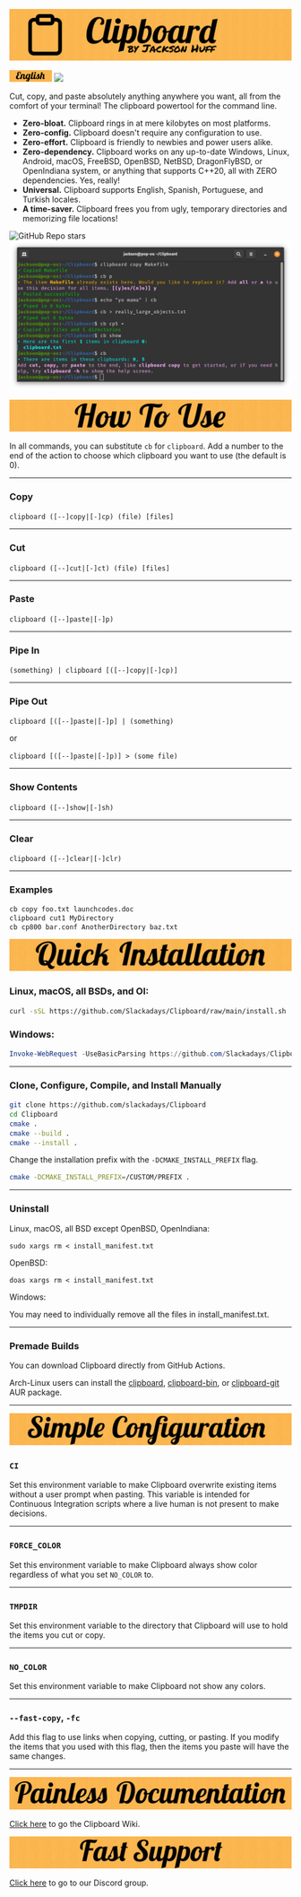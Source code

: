 ![Clipboard Banner](readme_assets/en/CBBanner.png)

[<img src="readme_assets/English.png" width="15%" />](README.md)
[<img src="readme_assets/español.png" width="15%" />](README.es.md)

Cut, copy, and paste absolutely anything anywhere you want, all from the comfort of your terminal! The clipboard powertool for the command line.

- **Zero-bloat.** Clipboard rings in at mere kilobytes on most platforms.
- **Zero-config.** Clipboard doesn't require any configuration to use.
- **Zero-effort.** Clipboard is friendly to newbies and power users alike.
- **Zero-dependency.** Clipboard works on any up-to-date Windows, Linux, Android, macOS, FreeBSD, OpenBSD, NetBSD, DragonFlyBSD, or OpenIndiana system, or anything that supports C++20, all with ZERO dependencies. Yes, really!
- **Universal.** Clipboard supports English, Spanish, Portuguese, and Turkish locales.
- **A time-saver.** Clipboard frees you from ugly, temporary directories and memorizing file locations!

![GitHub Repo stars](https://img.shields.io/github/stars/slackadays/clipboard?style=for-the-badge)
![Clipboard Demo Image](readme_assets/en/CBDemo.png)

![How To Use](readme_assets/en/CBHowToUse.png)

In all commands, you can substitute `cb` for `clipboard`. 
Add a number to the end of the action to choose which clipboard you want to use (the default is 0). 

---

### Copy
`clipboard ([--]copy|[-]cp) (file) [files]`

---

### Cut
`clipboard ([--]cut|[-]ct) (file) [files]`

---

### Paste
`clipboard ([--]paste|[-]p)`

---

### Pipe In

`(something) | clipboard [([--]copy|[-]cp)]`

---

### Pipe Out

`clipboard [([--]paste|[-]p] | (something)`

or

`clipboard [([--]paste|[-]p)] > (some file)`

---

### Show Contents
`clipboard ([--]show|[-]sh)`

---

### Clear
`clipboard ([--]clear|[-]clr)`

---

### Examples

```
cb copy foo.txt launchcodes.doc
clipboard cut1 MyDirectory
cb cp800 bar.conf AnotherDirectory baz.txt
```

![Quick Installation](readme_assets/en/CBQuickInstallation.png)
### Linux, macOS, all BSDs, and OI:
```bash
curl -sSL https://github.com/Slackadays/Clipboard/raw/main/install.sh | sh
```
### Windows:
```powershell
Invoke-WebRequest -UseBasicParsing https://github.com/Slackadays/Clipboard/raw/main/install.ps1 | powershell
```

---

### Clone, Configure, Compile, and Install Manually
```bash
git clone https://github.com/slackadays/Clipboard
cd Clipboard
cmake .
cmake --build .
cmake --install .
```
Change the installation prefix with the `-DCMAKE_INSTALL_PREFIX` flag.
```bash
cmake -DCMAKE_INSTALL_PREFIX=/CUSTOM/PREFIX .
```
---

### Uninstall
Linux, macOS, all BSD except OpenBSD, OpenIndiana:
```
sudo xargs rm < install_manifest.txt
```
OpenBSD:
```
doas xargs rm < install_manifest.txt
```
Windows:

You may need to individually remove all the files in install_manifest.txt.

---

### Premade Builds

You can download Clipboard directly from GitHub Actions.

Arch-Linux users can install the [clipboard](https://aur.archlinux.org/packages/clipboard), [clipboard-bin](https://aur.archlinux.org/packages/clipboard-bin), or [clipboard-git](https://aur.archlinux.org/packages/clipboard-git) AUR package.

---

![Simple Configuration](readme_assets/en/CBSimpleConfiguration.png)

### `CI`

Set this environment variable to make Clipboard overwrite existing items without a user prompt when pasting. This variable is intended for Continuous Integration scripts where a live human is not present to make decisions.

---

### `FORCE_COLOR`

Set this environment variable to make Clipboard always show color regardless of what you set `NO_COLOR` to.

---

### `TMPDIR`

Set this environment variable to the directory that Clipboard will use to hold the items you cut or copy.

---

### `NO_COLOR`

Set this environment variable to make Clipboard not show any colors.

---

### `--fast-copy`, `-fc`

Add this flag to use links when copying, cutting, or pasting. If you modify the items that you used with this flag, then the items you paste will have the same changes.

---

![Painless Documentation](readme_assets/en/CBPainlessDocumentation.png)

[Click here](https://github.com/Slackadays/Clipboard/wiki) to go the Clipboard Wiki.

![Fast Support](readme_assets/en/CBFastSupport.png)

[Click here](https://discord.gg/J6asnc3pEG) to go to our Discord group.
